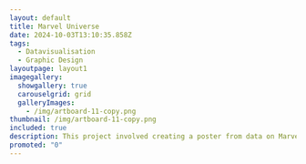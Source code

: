 ```yaml
---
layout: default
title: Marvel Universe
date: 2024-10-03T13:10:35.858Z
tags:
  - Datavisualisation
  - Graphic Design
layoutpage: layout1
imagegallery:
  showgallery: true
  carouselgrid: grid
  galleryImages:
    - /img/artboard-11-copy.png
thumbnail: /img/artboard-11-copy.png
included: true
description: This project involved creating a poster from data on Marvel heroes and villains, focusing on the distinct attributes of villains like gender, eye color, and unique traits. Inspired by Ikko Tanaka’s geometric design style, I simplified complex data into clear, impactful visuals. 
promoted: "0"
---
```


<template>
  <div class="chicken-swag-container">
    <p>In this project, we were tasked with creating a poster from data provided in an Excel sheet detailing Marvel heroes and villains. My focus was on the villains, aiming to highlight their distinct attributes such as gender, eye color, and unique characteristics. The goal was to visually tell the story of how these attributes set villains apart from heroes.

As I analyzed the data, I noticed recurring traits among Marvel villains and wondered: what defines the perfect Marvel villain? I explored how their features set them apart from heroes. Inspired by Ikko Tanaka’s style, known for using simple geometric shapes to create impactful visuals, I adopted a similar approach to make the data more engaging and accessible. By distilling complex attributes into clean, geometric forms, I aimed to design a poster that is both informative and visually striking. Each visual element represents specific data points, like eye color and gender, ensuring the poster not only conveys information clearly but also embodies Tanaka’s design philosophy.</p>
    <MyComponent />
  </div>
</template>

